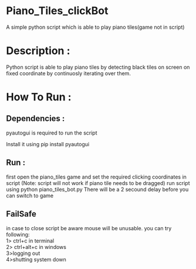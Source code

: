 # Piano_Tiles_clickBot
A simple python script which is able to play piano tiles(game not in script)

<h1>Description : </h1>
Python script is able to play piano tiles by detecting black tiles on screen on fixed coordinate by continuosly iterating over them.

<h1>How To Run :</h1>

<h2>Dependencies : </h2> pyautogui is required to run the script

Install it using pip install pyautogui

<h2> Run :</h2>
first open the piano_tiles game and set the required clicking coordinates in script (Note: script will not work if piano tile needs to be dragged)
run script using python piano_tiles_bot.py
There will be a 2 secound delay before you can switch to game

<h2>FailSafe</h2>
in case to close script be aware mouse will be unusable.
you can try following:<br>
  1> ctrl+c in terminal<br>
  2> ctrl+alt+c in windows<br>
  3>logging out<br>
  4>shutting system down<br>
